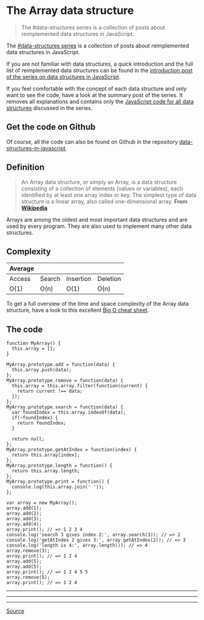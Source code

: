 The Array data structure
========================

> The \#data-structures series is a collection of posts about reimplemented data structures in JavaScript.

The [\#data-structures series](chrome-extension://cjedbglnccaioiolemnfhjncicchinao/category/data-structures-in-javascript/) is a collection of posts about reimplemented data structures in JavaScript.

If you are not familiar with data structures, a quick introduction and the full list of reimplemented data structures can be found in the [introduction post of the series on data structures in JavaScript](chrome-extension://cjedbglnccaioiolemnfhjncicchinao/data-structures-in-javascript/data-structures-in-javascript/).

If you feel comfortable with the concept of each data structure and only want to see the code, have a look at the summary post of the series. It removes all explanations and contains only the [JavaScript code for all data structures](chrome-extension://cjedbglnccaioiolemnfhjncicchinao/data-structures-in-javascript/data-structures-in-javascript-all-the-code/) discussed in the series.

Get the code on Github
----------------------

Of course, all the code can also be found on Github in the repository [data-structures-in-javascript](https://github.com/benoitvallon/computer-science-in-javascript/tree/master/data-structures-in-javascript).

Definition
----------

> An Array data structure, or simply an Array, is a data structure consisting of a collection of elements (values or variables), each identified by at least one array index or key. The simplest type of data structure is a linear array, also called one-dimensional array. **From [Wikipedia](https://en.wikipedia.org/wiki/Array_data_structure)**

Arrays are among the oldest and most important data structures and are used by every program. They are also used to implement many other data structures.

Complexity
----------

<table><thead><tr class="header"><th>Average</th><th> </th><th> </th><th> </th></tr></thead><tbody><tr class="odd"><td>Access</td><td>Search</td><td>Insertion</td><td>Deletion</td></tr><tr class="even"><td>O(1)</td><td>O(n)</td><td>O(1)</td><td>O(n)</td></tr></tbody></table>

To get a full overview of the time and space complexity of the Array data structure, have a look to this excellent [Big O cheat sheet](http://bigocheatsheet.com/).

The code
--------

    function MyArray() {
      this.array = [];
    }

    MyArray.prototype.add = function(data) {
      this.array.push(data);
    };
    MyArray.prototype.remove = function(data) {
      this.array = this.array.filter(function(current) {
        return current !== data;
      });
    };
    MyArray.prototype.search = function(data) {
      var foundIndex = this.array.indexOf(data);
      if(~foundIndex) {
        return foundIndex;
      }

      return null;
    };
    MyArray.prototype.getAtIndex = function(index) {
      return this.array[index];
    };
    MyArray.prototype.length = function() {
      return this.array.length;
    };
    MyArray.prototype.print = function() {
      console.log(this.array.join(' '));
    };

    var array = new MyArray();
    array.add(1);
    array.add(2);
    array.add(3);
    array.add(4);
    array.print(); // => 1 2 3 4
    console.log('search 3 gives index 2:', array.search(3)); // => 2
    console.log('getAtIndex 2 gives 3:', array.getAtIndex(2)); // => 3
    console.log('length is 4:', array.length()); // => 4
    array.remove(3);
    array.print(); // => 1 2 4
    array.add(5);
    array.add(5);
    array.print(); // => 1 2 4 5 5
    array.remove(5);
    array.print(); // => 1 2 4

------------------------------------------------------------------------

------------------------------------------------------------------------

------------------------------------------------------------------------

[Source](https://blog.benoitvallon.com/data-structures-in-javascript/the-array-data-structure/)
